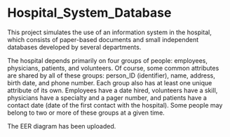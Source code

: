 # Hospital_System_Database
This project simulates the use of an information system in the hospital, which consists of paper-based documents and small independent databases developed by several departments.

The hospital depends primarily on four groups of people: employees, physicians, patients, and volunteers. Of course, some common attributes are shared by all of these groups: person_ID (identifier), name, address, birth date, and phone number. Each group also has at least one unique attribute of its own. Employees have a date hired, volunteers have a skill, physicians have a specialty and a pager number, and patients have a contact date (date of the first contact with the hospital). Some people may belong to two or more of these groups at a given time.

The EER diagram has been uploaded.

